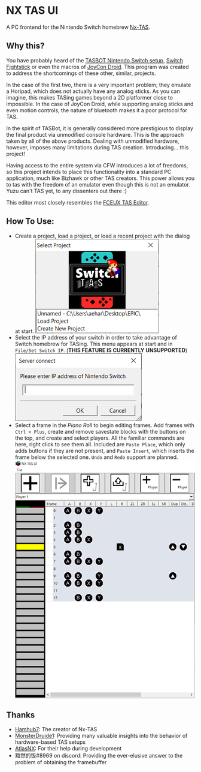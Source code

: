# NX TAS UI
A PC frontend for the Nintendo Switch homebrew [Nx-TAS](https://github.com/hamhub7/nx-TAS).

## Why this?
You have probably heard of the [TASBOT Nintendo Switch setup](https://www.youtube.com/watch?v=VXRL7dUVT-M), [Switch Fightstick](https://github.com/shinyquagsire23/Switch-Fightstick) or even the macros of [JoyCon Droid](https://play.google.com/store/apps/details?id=com.rdapps.gamepad&hl=en_US). This program was created to address the shortcomings of these other, similar, projects.

In the case of the first two, there is a very important problem; they emulate a Horipad, which does not actually have any analog sticks. As you can imagine, this makes TASing games beyond a 2D platformer close to impossible. In the case of JoyCon Droid, while supporting analog sticks and even motion controls, the nature of bluetooth makes it a poor protocol for TAS.

In the spirit of TASBot, it is generally considered more prestigious to display the final product via unmodified console hardware. This is the approach taken by all of the above products. Dealing with unmodified hardware, however, imposes many limitations during TAS creation. Introducing... this project!

Having access to the entire system via CFW introduces a lot of freedoms, so this project intends to place this functionality into a standard PC application, much like Bizhawk or other TAS creators. This power allows you to tas with the freedom of an emulator even though this is not an emulator. Yuzu can't TAS yet, to any dissenters out there :)

This editor most closely resembles the [FCEUX TAS Editor](http://www.fceux.com/web/help/taseditor/).

## How To Use:
* Create a project, load a project, or load a recent project with the dialog at start.
![Load Project](screenshots/loadproject.png)
* Select the IP address of your switch in order to take advantage of Switch homebrew for TASing. This menu appears at start and in `File/Set Switch IP`. (**THIS FEATURE IS CURRENTLY UNSUPPORTED**)
![Select Switch IP](screenshots/selectip.png)
* Select a frame in the *Piano Roll* to begin editing frames. Add frames with `Ctrl + Plus`, create and remove savestate blocks with the buttons on the top, and create and select players. All the familiar commands are here, right click to see them all. Included are `Paste Place`, which only adds buttons if they are not present, and `Paste Insert`, which inserts the frame below the selected one. `Undo` and `Redo` support are planned.
![Piano Roll](screenshots/pianoroll.png)

## Thanks
- [Hamhub7](https://github.com/hamhub7): The creator of Nx-TAS
- [MonsterDruide1](https://github.com/MonsterDruide1): Providing many valuable insights into the behavior of hardware-based TAS setups
- [AtlasNX](https://twitter.com/atlasnx?lang=en): For their help during development
- 黯然的饭#8969 on discord: Providing the ever-elusive answer to the problem of obtaining the framebuffer